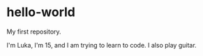 # hello-world
My first repository.

I'm Luka, I'm 15, and I am trying to learn to code. I also play guitar.

